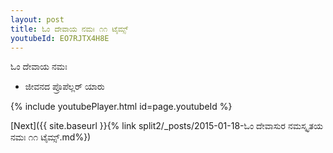 ```yaml
---
layout: post
title: ಓಂ ದೇವಾಯ ನಮಃ ೧೧ ಟೈಮ್ಸ್
youtubeId: EO7RJTX4H8E
---
```

 
 
 ಓಂ ದೇವಾಯ ನಮಃ  
 
 -  ಜೀವನದ ಪ್ರೊಪೆಲ್ಲರ್ ಯಾರು 
 
  
 
  
 
 
 
 
 
 


{% include youtubePlayer.html id=page.youtubeId %}
 
[Next]({{ site.baseurl }}{% link  split2/_posts/2015-01-18-ಓಂ ದೇವಾಸುರ ನಮಸ್ಕೃತಯ ನಮಃ ೧೧ ಟೈಮ್ಸ್.md%})
 
